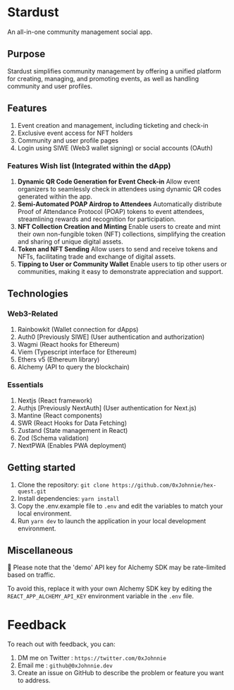 # Stardust

An all-in-one community management social app.

## Purpose

Stardust simplifies community management by offering a unified platform for creating, managing, and promoting events, as well as handling community and user profiles.

## Features

1. Event creation and management, including ticketing and check-in
2. Exclusive event access for NFT holders
3. Community and user profile pages
4. Login using SIWE (Web3 wallet signing) or social accounts (OAuth)

### Features Wish list (Integrated within the dApp)

1. **Dynamic QR Code Generation for Event Check-in**
   Allow event organizers to seamlessly check in attendees using dynamic QR codes generated within the app.
2. **Semi-Automated POAP Airdrop to Attendees**
   Automatically distribute Proof of Attendance Protocol (POAP) tokens to event attendees, streamlining rewards and recognition for participation.
3. **NFT Collection Creation and Minting**
   Enable users to create and mint their own non-fungible token (NFT) collections, simplifying the creation and sharing of unique digital assets.
4. **Token and NFT Sending**
   Allow users to send and receive tokens and NFTs, facilitating trade and exchange of digital assets.
5. **Tipping to User or Community Wallet**
   Enable users to tip other users or communities, making it easy to demonstrate appreciation and support.

## Technologies

### Web3-Related

1. Rainbowkit (Wallet connection for dApps)
2. Auth0 [Previously SIWE] (User authentication and authorization)
3. Wagmi (React hooks for Ethereum)
4. Viem (Typescript interface for Ethereum)
5. Ethers v5 (Ethereum library)
6. Alchemy (API to query the blockchain)

### Essentials

1. Nextjs (React framework)
2. Authjs [Previously NextAuth] (User authentication for Next.js)
3. Mantine (React components)
4. SWR (React Hooks for Data Fetching)
5. Zustand (State management in React)
6. Zod (Schema validation)
7. NextPWA (Enables PWA deployment)

## Getting started

1. Clone the repository: `git clone https://github.com/0xJohnnie/hex-quest.git`
2. Install dependencies: `yarn install`
3. Copy the .env.example file to `.env` and edit the variables to match your local environment.
4. Run `yarn dev` to launch the application in your local development environment.

## Miscellaneous

🚧 Please note that the 'demo' API key for Alchemy SDK may be rate-limited based on traffic.

To avoid this, replace it with your own Alchemy SDK key by editing the `REACT_APP_ALCHEMY_API_KEY` environment variable in the `.env` file.

# Feedback

To reach out with feedback, you can:

1. DM me on Twitter : `https://twitter.com/0xJohnnie`
2. Email me : `github@0xJohnnie.dev`
3. Create an issue on GitHub to describe the problem or feature you want to address.
